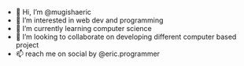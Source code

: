 - 👋 Hi, I’m @mugishaeric
- 👀 I’m interested in web dev and programming
- 🌱 I’m currently learning computer science
- 💞️ I’m looking to collaborate on developing different computer based project
- 📫 reach me on social by @eric.programmer


<!---
grayjaw/grayjaw is a ✨ special ✨ repository because its `README.md` (this file) appears on your GitHub profile.
You can click the Preview link to take a look at your changes.
--->
